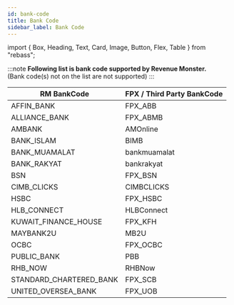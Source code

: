 ```yaml
---
id: bank-code
title: Bank Code
sidebar_label: Bank Code
---
```


import { Box, Heading, Text, Card, Image, Button, Flex, Table } from "rebass";

:::note
**Following list is bank code supported by Revenue Monster.**<br/>
(Bank code(s) not on the list are not supported)
:::

| RM BankCode             | FPX / Third Party BankCode |
| ----------------------- | -------------------------- |
| AFFIN_BANK              | FPX_ABB                    |
| ALLIANCE_BANK           | FPX_ABMB                   |
| AMBANK                  | AMOnline                   |
| BANK_ISLAM              | BIMB                       |
| BANK_MUAMALAT           | bankmuamalat               |
| BANK_RAKYAT             | bankrakyat                 |
| BSN                     | FPX_BSN                    |
| CIMB_CLICKS             | CIMBCLICKS                 |
| HSBC                    | FPX_HSBC                   |
| HLB_CONNECT             | HLBConnect                 |
| KUWAIT_FINANCE_HOUSE    | FPX_KFH                    |
| MAYBANK2U               | MB2U                       |
| OCBC                    | FPX_OCBC                   |
| PUBLIC_BANK             | PBB                        |
| RHB_NOW                 | RHBNow                     |
| STANDARD_CHARTERED_BANK | FPX_SCB                    |
| UNITED_OVERSEA_BANK     | FPX_UOB                    |
